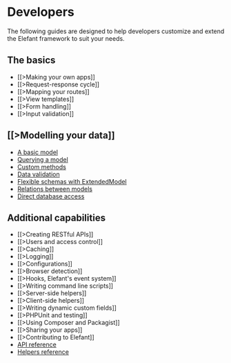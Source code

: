 # Developers

The following guides are designed to help developers customize and extend the
Elefant framework to suit your needs.

## The basics

* [[>Making your own apps]]
* [[>Request-response cycle]]
* [[>Mapping your routes]]
* [[>View templates]]
* [[>Form handling]]
* [[>Input validation]]

## [[>Modelling your data]]

* [A basic model](/docs/2.2/developers/modelling-your-data#a-basic-model)
* [Querying a model](/docs/2.2/developers/modelling-your-data#querying-a-model)
* [Custom methods](/docs/2.2/developers/modelling-your-data#custom-methods)
* [Data validation](/docs/2.2/developers/modelling-your-data#data-validation)
* [Flexible schemas with ExtendedModel](/docs/2.2/developers/modelling-your-data#flexible-schemas-with-extendedmodel)
* [Relations between models](/docs/2.2/developers/modelling-your-data#relations-between-models)
* [Direct database access](/docs/2.2/developers/modelling-your-data#direct-database-access)

## Additional capabilities

* [[>Creating RESTful APIs]]
* [[>Users and access control]]
* [[>Caching]]
* [[>Logging]]
* [[>Configurations]]
* [[>Browser detection]]
* [[>Hooks, Elefant's event system]]
* [[>Writing command line scripts]]
* [[>Server-side helpers]]
* [[>Client-side helpers]]
* [[>Writing dynamic custom fields]]
* [[>PHPUnit and testing]]
* [[>Using Composer and Packagist]]
* [[>Sharing your apps]]
* [[>Contributing to Elefant]]
* [API reference](/api)
* [Helpers reference](/helpers)

